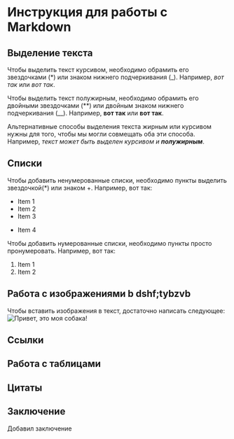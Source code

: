 # Инструкция для работы с Markdown

## Выделение текста

Чтобы выделить текст курсивом, необходимо обрамить его звездочками (*) или знаком нижнего подчеркивания (_). Например, *вот так* или _вот так_.

Чтобы выделить текст полужирным, необходимо обрамить его двойными звездочками (**) или двойным знаком нижнего подчеркивания (__). Например, **вот так** или __вот так__. 

Альтернативные способы выделения текста жирным или курсивом нужны для того, чтобы мы могли совмещать оба эти способа. Например, _текст может быть выделен курсивом и **полужирным**_.

## Списки

Чтобы добавить ненумерованные списки, необходимо пункты выделить звездочкой(*) или знаком +. Например, вот так:
* Item 1
* Item 2
* Item 3
+ Item 4

Чтобы добавить нумерованные списки, необходимо пункты просто пронумеровать. Например, вот так:
1. Item 1
2. Item 2

## Работа с изображениями b dshf;tybzvb

Чтобы вставить изображения в текст, достаточно написать следующее:
![Привет, это моя собака!](WP_20161118_003.jpg)

## Ссылки

## Работа с таблицами

## Цитаты

## Заключение

Добавил заключение
